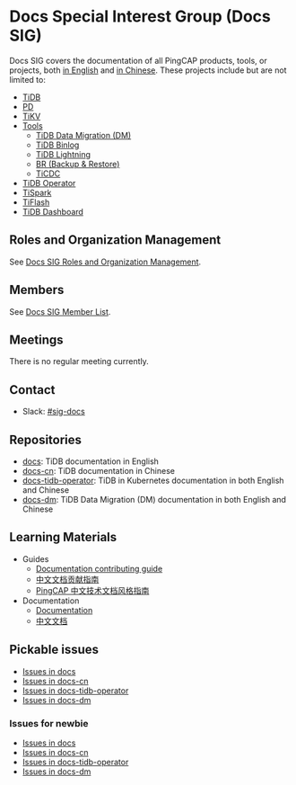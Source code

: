 # Docs Special Interest Group (Docs SIG)

Docs SIG covers the documentation of all PingCAP products, tools, or projects, both [in English](https://docs.pingcap.com/tidb/stable) and [in Chinese](https://docs.pingcap.com/zh/tidb/stable). These projects include but are not limited to:

- [TiDB](https://github.com/pingcap/tidb)
- [PD](https://github.com/pingcap/pd)
- [TiKV](https://github.com/tikv/tikv)
- [Tools](https://pingcap.com/docs/dev/reference/tools/user-guide/)
  - [TiDB Data Migration (DM)](https://github.com/pingcap/dm)
  - [TiDB Binlog](https://github.com/pingcap/tidb-binlog)
  - [TiDB Lightning](https://github.com/pingcap/tidb-lightning)
  - [BR (Backup & Restore)](https://github.com/pingcap/br)
  - [TiCDC](https://github.com/pingcap/ticdc)
- [TiDB Operator](https://github.com/pingcap/tidb-operator)
- [TiSpark](https://github.com/pingcap/tispark)
- [TiFlash](https://pingcap.com/blog/delivering-real-time-analytics-and-true-htap-by-combining-columnstore-and-rowstore/)
- [TiDB Dashboard](https://github.com/pingcap-incubator/tidb-dashboard)

## Roles and Organization Management

See [Docs SIG Roles and Organization Management](./roles-and-organization-management.md).

## Members

See [Docs SIG Member List](https://pingcap.com/developer/sig/docs).

## Meetings

<!--
* Regular SIG Meeting: [Mondays at 13:00 PT (Pacific Time)] (bi-weekly). [Convert to your timezone](http://www.thetimezoneconverter.com/?t=13:00&tz=PT%20%28Pacific%20Time%29).
* Meeting Zoom: Link your Meeting zoom here
* meeting Notes: Link your meeting notes here (public Google Doc)
-->

There is no regular meeting currently.

## Contact

* Slack: [#sig-docs](https://slack.tidb.io/invite?team=tidb-community&channel=sig-docs&ref=pingcap-community)

## Repositories

- [docs](https://github.com/pingcap/docs): TiDB documentation in English
- [docs-cn](https://github.com/pingcap/docs-cn): TiDB documentation in Chinese
- [docs-tidb-operator](https://github.com/pingcap/docs-tidb-operator): TiDB in Kubernetes documentation in both English and Chinese
- [docs-dm](https://github.com/pingcap/docs-dm): TiDB Data Migration (DM) documentation in both English and Chinese

## Learning Materials

- Guides
  - [Documentation contributing guide](https://github.com/pingcap/docs/blob/master/CONTRIBUTING.md)
  - [中文文档贡献指南](https://github.com/pingcap/docs-cn/blob/master/CONTRIBUTING.md)
  - [PingCAP 中文技术文档风格指南](https://github.com/pingcap/docs-cn/blob/master/resources/pingcap-style-guide-zh.pdf)
- Documentation
  - [Documentation](https://docs.pingcap.com/)
  - [中文文档](https://docs.pingcap.com/zh/)

## Pickable issues

- [Issues in docs](https://github.com/pingcap/docs/issues?q=is%3Aissue+is%3Aopen+no%3Aassignee+sort%3Aupdated-desc)
- [Issues in docs-cn](https://github.com/pingcap/docs-cn/issues?q=is%3Aissue+is%3Aopen+no%3Aassignee+sort%3Aupdated-desc)
- [Issues in docs-tidb-operator](https://github.com/pingcap/docs-tidb-operator/issues?q=is%3Aissue+is%3Aopen+no%3Aassignee+sort%3Aupdated-desc)
- [Issues in docs-dm](https://github.com/pingcap/docs-tidb-operator/issues?q=is%3Aissue+is%3Aopen+no%3Aassignee+sort%3Aupdated-desc)

### Issues for newbie

- [Issues in docs](https://github.com/pingcap/docs/issues?q=is%3Aissue+is%3Aopen+no%3Aassignee+sort%3Aupdated-desc+label%3Agood-first-issue)
- [Issues in docs-cn](https://github.com/pingcap/docs-cn/issues?q=is%3Aissue+is%3Aopen+no%3Aassignee+sort%3Aupdated-desc+label%3Agood-first-issue)
- [Issues in docs-tidb-operator](https://github.com/pingcap/docs-tidb-operator/issues?q=is%3Aissue+is%3Aopen+no%3Aassignee+sort%3Aupdated-desc+label%3Agood-first-issue)
- [Issues in docs-dm](https://github.com/pingcap/docs-dm/issues?q=is%3Aissue+is%3Aopen+no%3Aassignee+sort%3Aupdated-desc+label%3Agood-first-issue)
